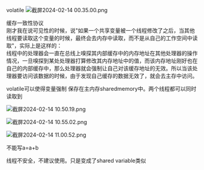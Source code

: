 volatile
![截屏2024-02-14 00.35.00.png](https://img.xwyue.com/i/2024/02/14/65cc0c6188d3f.png)

缓存一致性协议     
刚才我在说可见性的时候，说"如果一个共享变量被一个线程修改了之后，当其他线程要读取这个变量的时候，最终会去内存中读取，而不是从自己的工作空间中读取"，实际上是这样的：    
线程中的处理器会一直在总线上嗅探其内部缓存中的内存地址在其他处理器的操作情况，一旦嗅探到某处处理器打算修改其内存地址中的值，而该内存地址刚好也在自己的内部缓存中，那么处理器就会强制让自己对该缓存地址的无效。所以当该处理器要访问该数据的时候，由于发现自己缓存的数据无效了，就会去主存中访问。    


volatile可以使得变量强制 保存在主内存sharedmemory中。两个线程都可以同时读取到    

![截屏2024-02-14 10.50.19.png](https://img.xwyue.com/i/2024/02/14/65cc9be83c135.png)

![截屏2024-02-14 10.55.02.png](https://img.xwyue.com/i/2024/02/14/65cc9cbe70f52.png)

![截屏2024-02-14 11.00.52.png](https://img.xwyue.com/i/2024/02/14/65cc9da7225c4.png)

不能写a=a+b

线程不安全，不建议使用。只是变成了shared variable类似     

